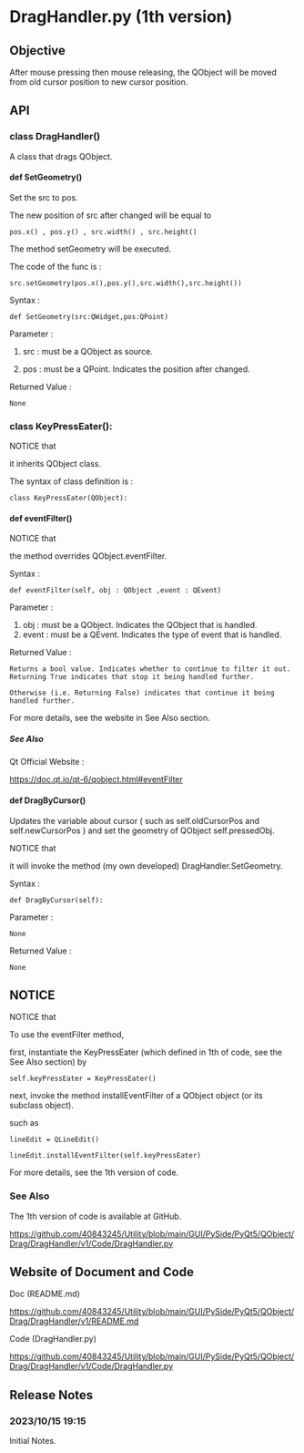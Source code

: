 # DragHandler.py (1th version)
## Objective
After mouse pressing then mouse releasing, the QObject will be moved from old cursor position to new cursor position.
## API
### class DragHandler()

A class that drags QObject.

#### def SetGeometry()

Set the src to pos.

The new position of src after changed will be equal to 

    pos.x() , pos.y() , src.width() , src.height()

The method setGeometry will be executed.

The code of the func is :

    src.setGeometry(pos.x(),pos.y(),src.width(),src.height())
    
Syntax :

    def SetGeometry(src:QWidget,pos:QPoint)

Parameter :

1. src : must be a QObject as source.

2. pos : must be a QPoint. Indicates the position after changed.

Returned Value :

    None

### class KeyPressEater():
NOTICE that 

it inherits QObject class.

The syntax of class definition is :

    class KeyPressEater(QObject):
    
#### def eventFilter()

NOTICE that 

the method overrides QObject.eventFilter.

Syntax :

    def eventFilter(self, obj : QObject ,event : QEvent)

Parameter :

1. obj : must be a QObject. Indicates the QObject that is handled.
2. event : must be a QEvent. Indicates the type of event that is handled.

Returned Value :

    Returns a bool value. Indicates whether to continue to filter it out. Returning True indicates that stop it being handled further. 

    Otherwise (i.e. Returning False) indicates that continue it being handled further.

For more details, see the website in See Also section.

##### See Also

Qt Official Website :

https://doc.qt.io/qt-6/qobject.html#eventFilter

#### def DragByCursor()

Updates the variable about cursor ( such as self.oldCursorPos and self.newCursorPos ) and set the geometry of QObject self.pressedObj.

NOTICE that 

it will invoke the method (my own developed) DragHandler.SetGeometry.

Syntax : 
    
    def DragByCursor(self):

Parameter :

    None

Returned Value :

    None

## NOTICE 
NOTICE that

To use the eventFilter method, 

first, instantiate the KeyPressEater (which defined in 1th of code, see the See Also section) by 

    self.keyPressEater = KeyPressEater()

next, invoke the method installEventFilter of a QObject object (or its subclass object).

such as 

    lineEdit = QLineEdit()
    
    lineEdit.installEventFilter(self.keyPressEater)

For more details, see the 1th version of code. 

### See Also

The 1th version of code is available at GitHub.

https://github.com/40843245/Utility/blob/main/GUI/PySide/PyQt5/QObject/Drag/DragHandler/v1/Code/DragHandler.py

## Website of Document and Code

Doc (README.md)

https://github.com/40843245/Utility/blob/main/GUI/PySide/PyQt5/QObject/Drag/DragHandler/v1/README.md

Code (DragHandler.py)

https://github.com/40843245/Utility/blob/main/GUI/PySide/PyQt5/QObject/Drag/DragHandler/v1/Code/DragHandler.py

## Release Notes
### 2023/10/15 19:15
Initial Notes.
